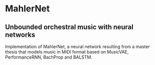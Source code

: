 # MahlerNet
## Unbounded orchestral music with neural networks
Implementation of MahlerNet, a neural network resulting from a master thesis that models music in MIDI format based on MusicVAE, PerformanceRNN, BachProp and BALSTM.
